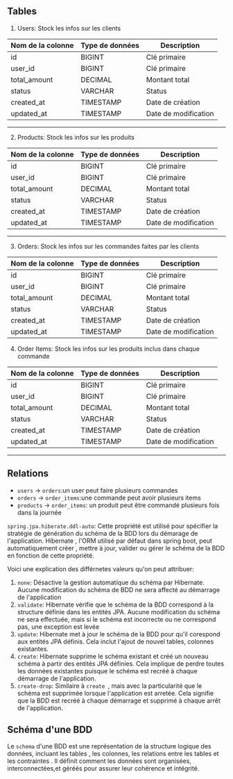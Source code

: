 ## Tables
1. Users: Stock les infos sur les clients

|Nom de la colonne|Type de données|Description         |
|-----------------|---------------|--------------------|
|id               |BIGINT         |Clé primaire        |
|user_id          |BIGINT         |Clé primaire        |
|total_amount     |DECIMAL        |Montant total       |
|status           |VARCHAR        |Status              |
|created_at       |TIMESTAMP      |Date de création    |
|updated_at       |TIMESTAMP      |Date de modification|    
--------------------------------------------------------


2. Products: Stock les infos sur les produits

|Nom de la colonne|Type de données|Description         |
|-----------------|---------------|--------------------|
|id               |BIGINT         |Clé primaire        |
|user_id          |BIGINT         |Clé primaire        |
|total_amount     |DECIMAL        |Montant total       |
|status           |VARCHAR        |Status              |
|created_at       |TIMESTAMP      |Date de création    |
|updated_at       |TIMESTAMP      |Date de modification|
--------------------------------------------------------


3. Orders: Stock les infos sur les commandes faites par les clients

|Nom de la colonne|Type de données|Description         |
|-----------------|---------------|--------------------|
|id               |BIGINT         |Clé primaire        |
|user_id          |BIGINT         |Clé primaire        |
|total_amount     |DECIMAL        |Montant total       |
|status           |VARCHAR        |Status              |
|created_at       |TIMESTAMP      |Date de création    |
|updated_at       |TIMESTAMP      |Date de modification|--------------------------------------------------------
4. Order Items: Stock les infos sur les produits inclus dans chaque commande

|Nom de la colonne|Type de données|Description         |
|-----------------|---------------|--------------------|
|id               |BIGINT         |Clé primaire        |
|user_id          |BIGINT         |Clé primaire        |
|total_amount     |DECIMAL        |Montant total       |
|status           |VARCHAR        |Status              |
|created_at       |TIMESTAMP      |Date de création    |
|updated_at       |TIMESTAMP      |Date de modification|
--------------------------------------------------------


## Relations

* `users` -> `orders`:un user peut faire plusieurs commandes
* `orders` -> `order_items`:une commande peut avoir plusieurs items
* `products` -> `order_items`: un produit peut être commandé plusieurs fois dans la journée

`spring.jpa.hiberate.ddl-auto`:
Cette propriété est utilisé pour spécifier la stratégie de génération du schéma de la BDD lors du démarage de l'application. 
Hibernate , l'ORM utilisé par défaut dans spring boot, peut automatiquement créer , mettre à jour, valider ou gérer le schéma de la BDD en fonction de cette propriété.

Voici une explication des différnetes valeurs qu'on peut attribuer:

1. `none`: Désactive la gestion automatique du schéma par Hibernate. Aucune modification du schéma de BDD ne sera affecté au démarrage de l'application
2. `validate`: Hibernate vérifie que  le schéma de la BDD correspond à la structure définie dans les entités JPA. Aucune modification du schéma ne sera effectuée, mais si le schéma est incorrecte ou ne correspond pas, une exception est levée 
3. `update`: Hibernate met à jour le schéma de la BDD pour qu'il corespond aux entités JPA définis. Cela inclut l'ajout de nouvel tables, colonnes existantes.
4. `create`: Hibernate supprime le schéma existant et créé un  nouveau  schéma à partir des entités JPA définies. Cela implique de perdre toutes les données existantes puisque le schéma est recréé à  chaque démarrage de l'application. 
5. `create-drop`: Similaire à `create `, mais avec la particularité que le schéma est supprimée lorsque l'application est  arretée. Cela signifie que la BDD est recréé à chaque démarrage et supprimé à chaque arrêt de l'application.


## Schéma d'une BDD

Le `schema` d'une BDD est une représentation de la structure logique des données, incluant les tables , les colonnes, les relations entre les tables et les contraintes . Il définit comment les données sont organisées, interconnectées,et géréés pour assurer leur cohérence et intégrité.

